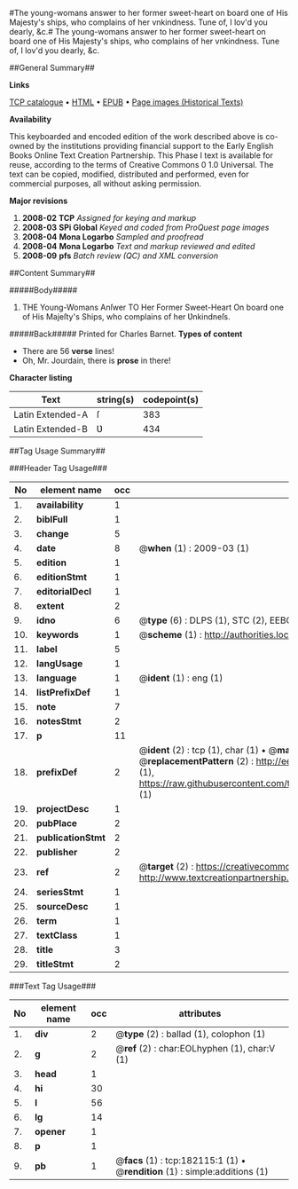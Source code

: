 #The young-womans answer to her former sweet-heart on board one of His Majesty's ships, who complains of her vnkindness. Tune of, I lov'd you dearly, &c.#
The young-womans answer to her former sweet-heart on board one of His Majesty's ships, who complains of her vnkindness. Tune of, I lov'd you dearly, &c.

##General Summary##

**Links**

[TCP catalogue](http://www.ota.ox.ac.uk/tcp/)  • 
[HTML](http://tei.it.ox.ac.uk/tcp/Texts-HTML/free/B06/B06788.html)  • 
[EPUB](http://tei.it.ox.ac.uk/tcp/Texts-EPUB/free/B06/B06788.epub) • 
[Page images (Historical Texts)](https://data.historicaltexts.jisc.ac.uk/view?pubId=eebo-99887407e&pageId=eebo-99887407e-182115-1)

**Availability**

This keyboarded and encoded edition of the
	       work described above is co-owned by the institutions
	       providing financial support to the Early English Books
	       Online Text Creation Partnership. This Phase I text is
	       available for reuse, according to the terms of Creative
	       Commons 0 1.0 Universal. The text can be copied,
	       modified, distributed and performed, even for
	       commercial purposes, all without asking permission.

**Major revisions**

1. __2008-02__ __TCP__ *Assigned for keying and markup*
1. __2008-03__ __SPi Global__ *Keyed and coded from ProQuest page images*
1. __2008-04__ __Mona Logarbo__ *Sampled and proofread*
1. __2008-04__ __Mona Logarbo__ *Text and markup reviewed and edited*
1. __2008-09__ __pfs__ *Batch review (QC) and XML conversion*

##Content Summary##

#####Body#####

1. THE Young-Womans Anſwer TO Her Former Sweet-Heart On board one of His Majeſty's Ships, who complains of her Ʋnkindneſs.

#####Back#####
Printed for Charles Barnet.
**Types of content**

  * There are 56 **verse** lines!
  * Oh, Mr. Jourdain, there is **prose** in there!

**Character listing**


|Text|string(s)|codepoint(s)|
|---|---|---|
|Latin Extended-A|ſ|383|
|Latin Extended-B|Ʋ|434|

##Tag Usage Summary##

###Header Tag Usage###

|No|element name|occ|attributes|
|---|---|---|---|
|1.|__availability__|1||
|2.|__biblFull__|1||
|3.|__change__|5||
|4.|__date__|8| @__when__ (1) : 2009-03 (1)|
|5.|__edition__|1||
|6.|__editionStmt__|1||
|7.|__editorialDecl__|1||
|8.|__extent__|2||
|9.|__idno__|6| @__type__ (6) : DLPS (1), STC (2), EEBO-CITATION (1), PROQUEST (1), VID (1)|
|10.|__keywords__|1| @__scheme__ (1) : http://authorities.loc.gov/ (1)|
|11.|__label__|5||
|12.|__langUsage__|1||
|13.|__language__|1| @__ident__ (1) : eng (1)|
|14.|__listPrefixDef__|1||
|15.|__note__|7||
|16.|__notesStmt__|2||
|17.|__p__|11||
|18.|__prefixDef__|2| @__ident__ (2) : tcp (1), char (1)  •  @__matchPattern__ (2) : ([0-9\-]+):([0-9IVX]+) (1), (.+) (1)  •  @__replacementPattern__ (2) : http://eebo.chadwyck.com/downloadtiff?vid=$1&page=$2 (1), https://raw.githubusercontent.com/textcreationpartnership/Texts/master/tcpchars.xml#$1 (1)|
|19.|__projectDesc__|1||
|20.|__pubPlace__|2||
|21.|__publicationStmt__|2||
|22.|__publisher__|2||
|23.|__ref__|2| @__target__ (2) : https://creativecommons.org/publicdomain/zero/1.0/ (1), http://www.textcreationpartnership.org/docs/. (1)|
|24.|__seriesStmt__|1||
|25.|__sourceDesc__|1||
|26.|__term__|1||
|27.|__textClass__|1||
|28.|__title__|3||
|29.|__titleStmt__|2||


###Text Tag Usage###

|No|element name|occ|attributes|
|---|---|---|---|
|1.|__div__|2| @__type__ (2) : ballad (1), colophon (1)|
|2.|__g__|2| @__ref__ (2) : char:EOLhyphen (1), char:V (1)|
|3.|__head__|1||
|4.|__hi__|30||
|5.|__l__|56||
|6.|__lg__|14||
|7.|__opener__|1||
|8.|__p__|1||
|9.|__pb__|1| @__facs__ (1) : tcp:182115:1 (1)  •  @__rendition__ (1) : simple:additions (1)|
